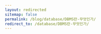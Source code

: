 ```yaml
---
layout: redirected
sitemap: false
permalink: /blog/database/DBMS란-무엇인가/
redirect_to: /database/DBMS란-무엇인가/
---
```

